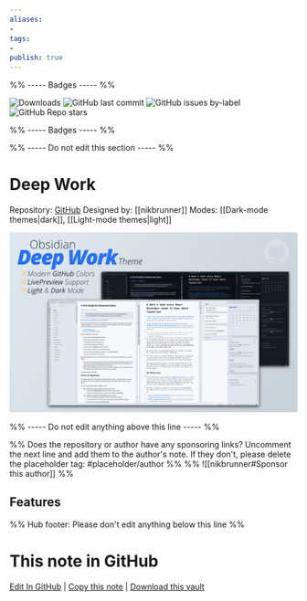 ```yaml
---
aliases:
- 
tags: 
- 
publish: true
---
```


%% ----- Badges ----- %%

![Downloads](https://img.shields.io/badge/downloads-73010-573E7A?style=for-the-badge&logo=)
![GitHub last commit](https://img.shields.io/github/last-commit/nikbrunner/obsidian-deep-work-theme?color=573E7A&label=last%20update&logo=github&style=for-the-badge)
![GitHub issues by-label](https://img.shields.io/github/issues/nikbrunner/obsidian-deep-work-theme/help%20wanted?color=573E7A&logo=github&style=for-the-badge) 
![GitHub Repo stars](https://img.shields.io/github/stars/nikbrunner/obsidian-deep-work-theme?color=573E7A&logo=github&style=for-the-badge)

%% ----- Badges ----- %%

%% ----- Do not edit this section ----- %%

# Deep Work

Repository: [GitHub](https://github.com/nikbrunner/obsidian-deep-work-theme)
Designed by: [[nikbrunner]]
Modes: [[Dark-mode themes|dark]], [[Light-mode themes|light]]



![screenshot](https://github.com/nikbrunner/obsidian-deep-work-theme/raw/main/screenshot.png)

%% ----- Do not edit anything above this line ----- %% 

%% Does the repository or author have any sponsoring links? Uncomment the next line and add them to the author's note. If they don't, please delete the placeholder tag: #placeholder/author %%
%% ![[nikbrunner#Sponsor this author]] %%


## Features



%% Hub footer: Please don't edit anything below this line %%

# This note in GitHub

<span class="git-footer">[Edit In GitHub](https://github.dev/obsidian-community/obsidian-hub/blob/main/02%20-%20Community%20Expansions/02.05%20All%20Community%20Expansions/Themes/Deep%20Work.md "git-hub-edit-note") | [Copy this note](https://raw.githubusercontent.com/obsidian-community/obsidian-hub/main/02%20-%20Community%20Expansions/02.05%20All%20Community%20Expansions/Themes/Deep%20Work.md "git-hub-copy-note") | [Download this vault](https://github.com/obsidian-community/obsidian-hub/archive/refs/heads/main.zip "git-hub-download-vault") </span>
